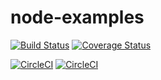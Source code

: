 # node-examples

[![Build Status](https://travis-ci.org/pbbadenhorst/node-examples.svg?branch=vanilla-jasmine)](https://travis-ci.org/pbbadenhorst/node-examples)
[![Coverage Status](https://coveralls.io/repos/github/pbbadenhorst/node-examples/badge.svg?branch=vanilla-jasmine)](https://coveralls.io/github/pbbadenhorst/node-examples?branch=vanilla-jasmine)

[![CircleCI](https://circleci.com/gh/pbbadenhorst/node-examples/tree/vanilla-jasmine.svg?style=shield)](https://circleci.com/gh/pbbadenhorst/node-examples/tree/vanilla-jasmine)
[![CircleCI](https://circleci.com/gh/pbbadenhorst/node-examples/tree/vanilla-jasmine.svg?style=svg)](https://circleci.com/gh/pbbadenhorst/node-examples/tree/vanilla-jasmine)
